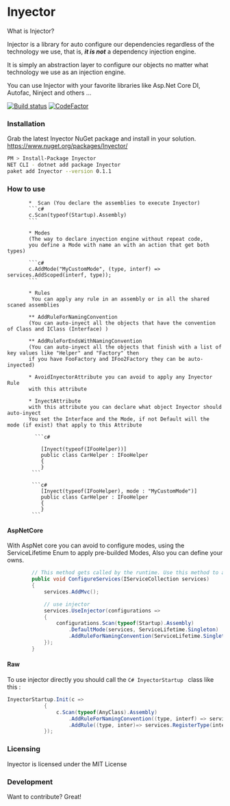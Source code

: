 # Inyector

What is Injector?

Injector is a library for auto configure our dependencies regardless of the technology we use, that is, ***it is not*** a dependency injection engine.

It is simply an abstraction layer to configure our objects no matter what technology we use as an injection engine.

You can use Injector with your favorite libraries like Asp.Net Core DI, Autofac, Ninject and others ...


[![Build status](https://ci.appveyor.com/api/projects/status/j7f6vfv3s4nwwak6?svg=true)](https://ci.appveyor.com/project/davidrevoledo/inyector)
[![CodeFactor](https://www.codefactor.io/repository/github/davidrevoledo/inyector/badge)](https://www.codefactor.io/repository/github/davidrevoledo/inyector)

### Installation
Grab the latest Inyector NuGet package and install in your solution. https://www.nuget.org/packages/Inyector/
```sh
PM > Install-Package Inyector 
NET CLI - dotnet add package Inyector 
paket add Inyector --version 0.1.1	
```

### How to use
           *  Scan (You declare the assemblies to execute Inyector)
           ```c#
           c.Scan(typeof(Startup).Assembly)
           ```
           
           * Modes 
           (The way to declare inyection engine without repeat code,
           you define a Mode with name an with an action that get both types)
           
           ```c#
           c.AddMode("MyCustomMode", (type, interf) => services.AddScoped(interf, type));
           ```
           
           * Rules
            You can apply any rule in an assembly or in all the shared scaned assemblies
           
           ** AddRuleForNamingConvention
           (You can auto-inyect all the objects that have the convention of Class and IClass (Interface) )
            
           ** AddRuleForEndsWithNamingConvention
           (You can auto-inyect all the objects that finish with a list of key values like "Helper" and "Factory" then
           if you have FooFactory and IFoo2Factory they can be auto-inyected)
           
           * AvoidInyectorAttribute you can avoid to apply any Inyector Rule
           with this attribute
           
           * InyectAttribute 
           with this attribute you can declare what object Inyector should auto-inyect
           You set the Interface and the Mode, if not Default will the mode (if exist) that apply to this Attribute
           
             ```c#

               [Inyect(typeof(IFooHelper))]
               public class CarHelper : IFooHelper
               {
               }
            ```
            
            ```c#
               [Inyect(typeof(IFooHelper), mode : "MyCustomMode")]
               public class CarHelper : IFooHelper
               {
               }
            ```    

#### AspNetCore

With AspNet core you can avoid to configure modes, using the ServiceLifetime Enum to apply pre-builded Modes,
Also you can define your owns.

```c#
        // This method gets called by the runtime. Use this method to add services to the container.
        public void ConfigureServices(IServiceCollection services)
        {
            services.AddMvc();

            // use injector
            services.UseInjector(configurations =>
            {
                configurations.Scan(typeof(Startup).Assembly)
                    .DefaultMode(services, ServiceLifetime.Singleton)
                    .AddRuleForNamingConvention(ServiceLifetime.Singleton);
            });
        }
```

#### Raw
To use injector directly you should call the ```C# InyectorStartup ``` class like this :
```c#
InyectorStartup.Init(c =>
            {
                c.Scan(typeof(AnyClass).Assembly)
                    .AddRuleForNamingConvention((type, interf) => services.AddSingleton(interf, type))
                    .AddRule((type, inter)=> services.RegisterType(inter, type));
            });
```



### Licensing
Inyector is licensed under the MIT License

### Development
Want to contribute? Great!



